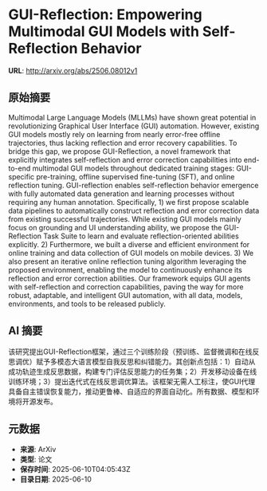 # GUI-Reflection: Empowering Multimodal GUI Models with Self-Reflection Behavior

**URL**: http://arxiv.org/abs/2506.08012v1

## 原始摘要

Multimodal Large Language Models (MLLMs) have shown great potential in
revolutionizing Graphical User Interface (GUI) automation. However, existing
GUI models mostly rely on learning from nearly error-free offline trajectories,
thus lacking reflection and error recovery capabilities. To bridge this gap, we
propose GUI-Reflection, a novel framework that explicitly integrates
self-reflection and error correction capabilities into end-to-end multimodal
GUI models throughout dedicated training stages: GUI-specific pre-training,
offline supervised fine-tuning (SFT), and online reflection tuning.
GUI-reflection enables self-reflection behavior emergence with fully automated
data generation and learning processes without requiring any human annotation.
Specifically, 1) we first propose scalable data pipelines to automatically
construct reflection and error correction data from existing successful
trajectories. While existing GUI models mainly focus on grounding and UI
understanding ability, we propose the GUI-Reflection Task Suite to learn and
evaluate reflection-oriented abilities explicitly. 2) Furthermore, we built a
diverse and efficient environment for online training and data collection of
GUI models on mobile devices. 3) We also present an iterative online reflection
tuning algorithm leveraging the proposed environment, enabling the model to
continuously enhance its reflection and error correction abilities. Our
framework equips GUI agents with self-reflection and correction capabilities,
paving the way for more robust, adaptable, and intelligent GUI automation, with
all data, models, environments, and tools to be released publicly.


## AI 摘要

该研究提出GUI-Reflection框架，通过三个训练阶段（预训练、监督微调和在线反思调优）赋予多模态大语言模型自我反思和纠错能力。其创新点包括：1）自动从成功轨迹生成反思数据，构建专门评估反思能力的任务集；2）开发移动设备在线训练环境；3）提出迭代式在线反思调优算法。该框架无需人工标注，使GUI代理具备自主错误恢复能力，推动更鲁棒、自适应的界面自动化。所有数据、模型和环境将开源发布。

## 元数据

- **来源**: ArXiv
- **类型**: 论文
- **保存时间**: 2025-06-10T04:05:43Z
- **目录日期**: 2025-06-10
